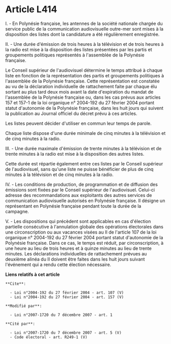 # Article L414

I. - En Polynésie française, les antennes de la société nationale chargée du service public de la communication audiovisuelle
outre-mer sont mises à la disposition des listes dont la candidature a été régulièrement enregistrée. 

II. - Une durée d'émission de trois heures à la télévision et de trois heures à la radio est mise à la disposition des listes
présentées par les partis et groupements politiques représentés à l'assemblée de la Polynésie française. 

Le Conseil supérieur de l'audiovisuel détermine le temps attribué à chaque liste en fonction de la représentation des partis
et groupements politiques à l'assemblée de la Polynésie française. Cette représentation est constatée au vu de la déclaration
individuelle de rattachement faite par chaque élu sortant au plus tard deux mois avant la date d'expiration du mandat de
l'assemblée de la Polynésie française ou, dans les cas prévus aux articles 157 et 157-1 de la loi organique n° 2004-192 du 27
février 2004 portant statut d'autonomie de la Polynésie française, dans les huit jours qui suivent la publication au Journal
officiel du décret prévu à ces articles. 

Les listes peuvent décider d'utiliser en commun leur temps de parole. 

Chaque liste dispose d'une durée minimale de cinq minutes à la télévision et de cinq minutes à la radio. 

III. - Une durée maximale d'émission de trente minutes à la télévision et de trente minutes à la radio est mise à la
disposition des autres listes. 

Cette durée est répartie également entre ces listes par le Conseil supérieur de l'audiovisuel, sans qu'une liste ne puisse
bénéficier de plus de cinq minutes à la télévision et de cinq minutes à la radio. 

IV. - Les conditions de production, de programmation et de diffusion des émissions sont fixées par le Conseil supérieur de
l'audiovisuel. Celui-ci adresse des recommandations aux exploitants des autres services de communication audiovisuelle
autorisés en Polynésie française. Il désigne un représentant en Polynésie française pendant toute la durée de la campagne. 

V. - Les dispositions qui précèdent sont applicables en cas d'élection partielle consécutive à l'annulation globale des
opérations électorales dans une circonscription ou aux vacances visées au II de l'article 107 de la loi organique n° 2004-192
du 27 février 2004 portant statut d'autonomie de la Polynésie française. Dans ce cas, le temps est réduit, par
circonscription, à une heure au lieu de trois heures et à quinze minutes au lieu de trente minutes. Les déclarations
individuelles de rattachement prévues au deuxième alinéa du II doivent être faites dans les huit jours suivant l'événement
qui a rendu cette élection nécessaire.

**Liens relatifs à cet article**

	**Cite**:

	  - Loi n°2004-192 du 27 février 2004 - art. 107 (V)
	  - Loi n°2004-192 du 27 février 2004 - art. 157 (V)

	**Modifié par**:

	  - Loi n°2007-1720 du 7 décembre 2007 - art. 1

	**Cité par**:

	  - Loi n°2007-1720 du 7 décembre 2007 - art. 5 (V)
	  - Code électoral - art. R249-1 (V)
